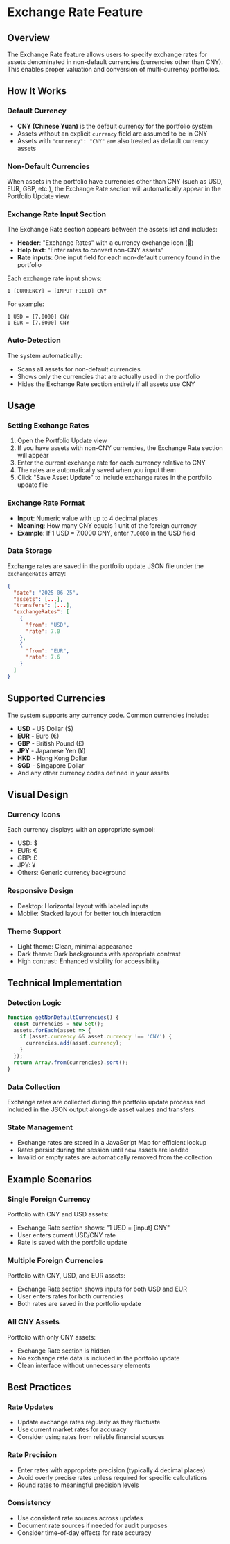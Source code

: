 # Exchange Rate Feature

## Overview

The Exchange Rate feature allows users to specify exchange rates for assets denominated in non-default currencies (currencies other than CNY). This enables proper valuation and conversion of multi-currency portfolios.

## How It Works

### Default Currency
- **CNY (Chinese Yuan)** is the default currency for the portfolio system
- Assets without an explicit `currency` field are assumed to be in CNY
- Assets with `"currency": "CNY"` are also treated as default currency assets

### Non-Default Currencies
When assets in the portfolio have currencies other than CNY (such as USD, EUR, GBP, etc.), the Exchange Rate section will automatically appear in the Portfolio Update view.

### Exchange Rate Input Section

The Exchange Rate section appears between the assets list and includes:

- **Header**: "Exchange Rates" with a currency exchange icon (💱)
- **Help text**: "Enter rates to convert non-CNY assets"
- **Rate inputs**: One input field for each non-default currency found in the portfolio

Each exchange rate input shows:
```
1 [CURRENCY] = [INPUT FIELD] CNY
```

For example:
```
1 USD = [7.0000] CNY
1 EUR = [7.6000] CNY
```

### Auto-Detection
The system automatically:
- Scans all assets for non-default currencies
- Shows only the currencies that are actually used in the portfolio
- Hides the Exchange Rate section entirely if all assets use CNY

## Usage

### Setting Exchange Rates

1. Open the Portfolio Update view
2. If you have assets with non-CNY currencies, the Exchange Rate section will appear
3. Enter the current exchange rate for each currency relative to CNY
4. The rates are automatically saved when you input them
5. Click "Save Asset Update" to include exchange rates in the portfolio update file

### Exchange Rate Format

- **Input**: Numeric value with up to 4 decimal places
- **Meaning**: How many CNY equals 1 unit of the foreign currency
- **Example**: If 1 USD = 7.0000 CNY, enter `7.0000` in the USD field

### Data Storage

Exchange rates are saved in the portfolio update JSON file under the `exchangeRates` array:

```json
{
  "date": "2025-06-25",
  "assets": [...],
  "transfers": [...],
  "exchangeRates": [
    {
      "from": "USD",
      "rate": 7.0
    },
    {
      "from": "EUR", 
      "rate": 7.6
    }
  ]
}
```

## Supported Currencies

The system supports any currency code. Common currencies include:

- **USD** - US Dollar ($)
- **EUR** - Euro (€)
- **GBP** - British Pound (£)
- **JPY** - Japanese Yen (¥)
- **HKD** - Hong Kong Dollar
- **SGD** - Singapore Dollar
- And any other currency codes defined in your assets

## Visual Design

### Currency Icons
Each currency displays with an appropriate symbol:
- USD: $ 
- EUR: €
- GBP: £
- JPY: ¥
- Others: Generic currency background

### Responsive Design
- Desktop: Horizontal layout with labeled inputs
- Mobile: Stacked layout for better touch interaction

### Theme Support
- Light theme: Clean, minimal appearance
- Dark theme: Dark backgrounds with appropriate contrast
- High contrast: Enhanced visibility for accessibility

## Technical Implementation

### Detection Logic
```javascript
function getNonDefaultCurrencies() {
  const currencies = new Set();
  assets.forEach(asset => {
    if (asset.currency && asset.currency !== 'CNY') {
      currencies.add(asset.currency);
    }
  });
  return Array.from(currencies).sort();
}
```

### Data Collection
Exchange rates are collected during the portfolio update process and included in the JSON output alongside asset values and transfers.

### State Management
- Exchange rates are stored in a JavaScript Map for efficient lookup
- Rates persist during the session until new assets are loaded
- Invalid or empty rates are automatically removed from the collection

## Example Scenarios

### Single Foreign Currency
Portfolio with CNY and USD assets:
- Exchange Rate section shows: "1 USD = [input] CNY"
- User enters current USD/CNY rate
- Rate is saved with the portfolio update

### Multiple Foreign Currencies
Portfolio with CNY, USD, and EUR assets:
- Exchange Rate section shows inputs for both USD and EUR
- User enters rates for both currencies
- Both rates are saved in the portfolio update

### All CNY Assets
Portfolio with only CNY assets:
- Exchange Rate section is hidden
- No exchange rate data is included in the portfolio update
- Clean interface without unnecessary elements

## Best Practices

### Rate Updates
- Update exchange rates regularly as they fluctuate
- Use current market rates for accuracy
- Consider using rates from reliable financial sources

### Rate Precision
- Enter rates with appropriate precision (typically 4 decimal places)
- Avoid overly precise rates unless required for specific calculations
- Round rates to meaningful precision levels

### Consistency
- Use consistent rate sources across updates
- Document rate sources if needed for audit purposes
- Consider time-of-day effects for rate accuracy
